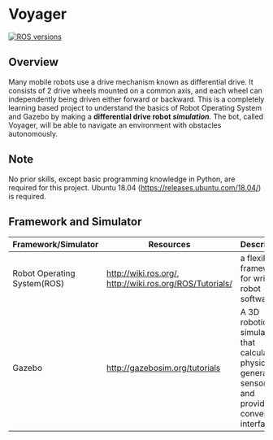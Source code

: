 # Voyager
[![ROS versions](https://img.shields.io/badge/ROS%20versions-Melodic-brightgreen)](https://wiki.ros.org)
## Overview
Many mobile robots use a drive mechanism known as differential drive. It consists of 2 drive wheels mounted on a common axis, and each wheel can independently being driven either forward or backward. 
This is a completely learning based project to understand the basics of Robot Operating System and Gazebo by making a **differential drive robot *simulation***. The bot, called Voyager, will be able to navigate an environment with obstacles autonomously. 

## Note
No prior skills, except basic programming knowledge in Python, are required for this project. Ubuntu 18.04 (https://releases.ubuntu.com/18.04/) is required.

## Framework and Simulator
Framework/Simulator| Resources | Description
------------ | ------------- | -------------
Robot Operating System(ROS) | http://wiki.ros.org/,  http://wiki.ros.org/ROS/Tutorials/ | a flexible framework for writing robot software
Gazebo | http://gazebosim.org/tutorials | A 3D robotics simulator that calculates physics, generates sensor data and provides convenient interfaces.
